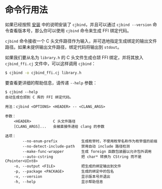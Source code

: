 # 命令行用法

如果已经按照 [安装](/guide/install) 中的说明安装了 `cjbind`，并且可以通过 `cjbind --version` 命令查看版本号，那么你可以使用 `cjbind` 命令来生成 FFI 绑定代码。

`cjbind` 命令接收一个 C 头文件路径作为输入，并可选地指定生成绑定的输出文件路径。如果未提供输出文件路径，绑定代码将输出到 `stdout`。

如果我们要从名为 `library.h` 的 C 头文件生成仓颉 FFI 绑定，并将其放入 `cjbind_ffi.cj` 文件中，可以这样调用 `cjbind`：

```bash
$ cjbind -o cjbind_ffi.cj library.h
```

要查看更详细的帮助信息，请传递 `--help` 参数：

```text
$ cjbind --help
自动生成仓颉到 C 库的 FFI 绑定代码。

用法：cjbind <OPTIONS> <HEADER> -- <CLANG_ARGS>

参数：
    <HEADER>          C 头文件路径
    [CLANG_ARGS]...   会被直接传递给 clang 的参数

选项：
        --no-enum-prefix           生成枚举时，不使用枚举名称作为枚举值的前缀
        --no-detect-include-path   禁用自动 include 路径检测
        --make-func-wrapper        生成 foreign 函数包装器以允许包外调用
        --auto-cstring             把 char* 转换为 CString 而不是 CPointer<UInt8>
    -o, --output <FILE>            把生成的绑定输出到文件
    -p, --package <PACKAGE>        生成的绑定中的包名
    -v, --version                  显示版本号并退出
    -h, --help                     显示帮助信息
```
